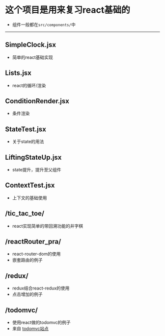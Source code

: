 # 这个项目是用来复习react基础的
- 组件一般都在`src/components/`中
--- 
## SimpleClock.jsx
- 简单的react基础实现

## Lists.jsx
- react的循环/渲染

## ConditionRender.jsx
- 条件渲染

## StateTest.jsx
- 关于state的用法

## LiftingStateUp.jsx
- state提升，提升至父组件

## ContextTest.jsx
- 上下文的基础使用

## /tic_tac_toe/
- react实现简单的带回溯功能的井字棋

## /reactRouter_pra/
- react-router-dom的使用
- 嵌套路由的例子

## /redux/
- redux结合react-redux的使用
- 点击增加的例子

## /todomvc/
- 使用react做的todomvc的例子
- 来自 [todomvc站点](http://todomvc.com/)
